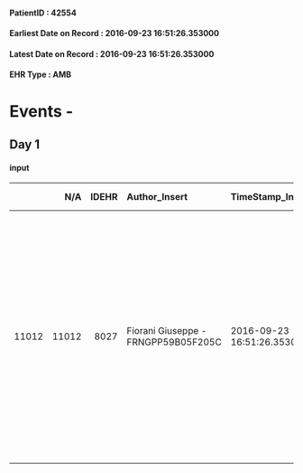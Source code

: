 
#### PatientID : 42554
#### Earliest Date on Record : 2016-09-23 16:51:26.353000
#### Latest Date on Record : 2016-09-23 16:51:26.353000
#### EHR Type : AMB

# Events - 

## Day 1

#### input
|       |    N/A |   IDEHR | Author_Insert                       | TimeStamp_Insert           | EHRType   |   PatientID |   IDDigitalSignDocument | persone_vicine   |   Unnamed: 0_x.1 |   IDANAMNESI_SOCIALE | Patient   | FamigliaAltro   | Paziente_T   | FamigliaAltro_T   |   Non_Rilevabile_x.1 | Note_Non_Rilevabile_x.1   | opt_Problemi   | Note_I                                                                                                                                                                                                                                | opt_paziente_a   | opt_famiglia_a   | opt_adeguatezza   | opt_paziente_solo   | ds_note_con                                                                                                            | opt_presente_assente   | Presenza_minori   | Caregiver_principale   | opt_capacita     | opt_necessario   | opt_presente   | opt_risorse_ec   | opt_paziente_psi   | opt_Ins_vol   | opt_paziente_ad   | opt_caregiver_ad   | opt_esenzione   | opt_inv_civile   | Needs     | Domestic partnership   | Fragility   | opt_disponibilita_f   | opt_indennita_acc   | opt_famiglia_psi   | opt_disponibilit_paz   |
|------:|-------:|--------:|:------------------------------------|:---------------------------|:----------|------------:|------------------------:|:-----------------|-----------------:|---------------------:|:----------|:----------------|:-------------|:------------------|---------------------:|:--------------------------|:---------------|:--------------------------------------------------------------------------------------------------------------------------------------------------------------------------------------------------------------------------------------|:-----------------|:-----------------|:------------------|:--------------------|:-----------------------------------------------------------------------------------------------------------------------|:-----------------------|:------------------|:-----------------------|:-----------------|:-----------------|:---------------|:-----------------|:-------------------|:--------------|:------------------|:-------------------|:----------------|:-----------------|:----------|:-----------------------|:------------|:----------------------|:--------------------|:-------------------|:-----------------------|
| 11012 |  11012 |    8027 | Fiorani Giuseppe - FRNGPP59B05F205C | 2016-09-23 16:51:26.353000 | AMB       |       42554 |                  502698 | N/A              |             4213 |                 2730 | Si#1      | Si#1            | No#0         | Si#1              |                    0 | NR                        | No#0           | Pz attualmente in coma,in fase pre- terminale.I figli sono preparati prognosi infausta a breve termine.Viene da loro richiesto,su indicazione dei sanitari della S.Giuseppe il trasferimento in hospice per la gestione del fine vita | Indefinite#2     | Congruenti#1     | Si#1              | No#0                | Vive da qualche tempo con una badante che l'assiste nelle 24 ore. Due figli fuori casa:Paolo di aa 53 e Luigi di aa 58 | Presente#1             | No#0              | i figli                | Incrementabile#1 | Si#1             | Si#1           | Adeguate#1       | No#0               | No#0          | Problematica#0    | Totale#2           | No#0            | No#0             | Clinici#0 | Badante#1              | nessuna#0   | Si#1                  | No#0                | No#0               | Si#1                   |



